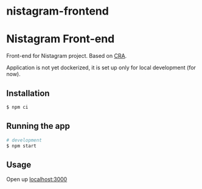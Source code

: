 # nistagram-frontend


# Nistagram Front-end

Front-end for Nistagram project. Based on [CRA](https://reactjs.org/docs/create-a-new-react-app.html).

Application is not yet dockerized, it is set up only for local development (for now). 

## Installation

```bash
$ npm ci
```

## Running the app

```bash
# development
$ npm start
```

## Usage

Open up [localhost:3000](http://localhost:3000)